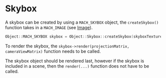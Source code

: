 # Skybox

A skybox can be created by using a `MACH_SKYBOX` object, the `createSkybox()` function takes in a `MACH_IMAGE` (see [Image](./../graphics/image.md)).

```cpp 
Object::MACH_SKYBOX skybox = Object::Skybox::createSkybox(skyboxTexture);
```

To render the skybox, the `skybox->render(projectionMatrix, cameraViewMatrix)` function needs to be called. 

The skybox object should be rendered last, however if the skybox is included in a scene, then the `render(...)` function does not have to be called. 

